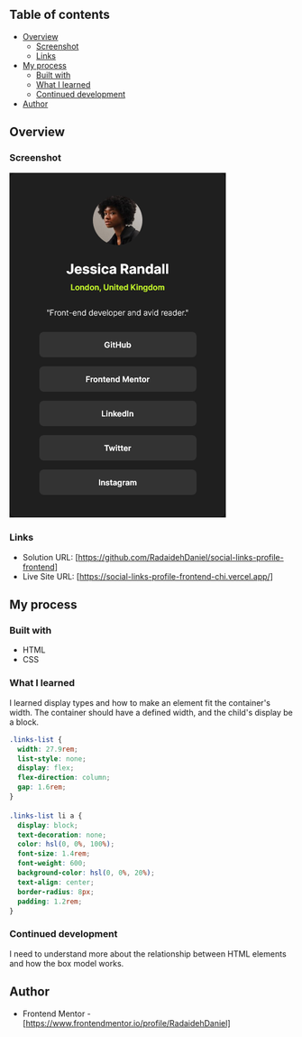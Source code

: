 ## Table of contents

- [Overview](#overview)
  - [Screenshot](#screenshot)
  - [Links](#links)
- [My process](#my-process)
  - [Built with](#built-with)
  - [What I learned](#what-i-learned)
  - [Continued development](#continued-development)
- [Author](#author)

## Overview

### Screenshot

![](./Screenshot%202024-04-21%20at%2011-58-41%20Frontend%20Mentor%20Social%20links%20profile.png)

### Links

- Solution URL: [https://github.com/RadaidehDaniel/social-links-profile-frontend]
- Live Site URL: [https://social-links-profile-frontend-chi.vercel.app/]

## My process

### Built with

- HTML
- CSS

### What I learned

I learned display types and how to make an element fit the container's width.
The container should have a defined width, and the child's display be a block.

```css
.links-list {
  width: 27.9rem;
  list-style: none;
  display: flex;
  flex-direction: column;
  gap: 1.6rem;
}

.links-list li a {
  display: block;
  text-decoration: none;
  color: hsl(0, 0%, 100%);
  font-size: 1.4rem;
  font-weight: 600;
  background-color: hsl(0, 0%, 20%);
  text-align: center;
  border-radius: 8px;
  padding: 1.2rem;
}
```

### Continued development

I need to understand more about the relationship between HTML elements and how the box model works.

## Author

- Frontend Mentor - [https://www.frontendmentor.io/profile/RadaidehDaniel]
